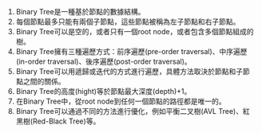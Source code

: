 

1. Binary Tree是一種基於節點的數據結構。
2. 每個節點最多只能有兩個子節點，這些節點被稱為左子節點和右子節點。
3. Binary Tree可以是空的，或者只有一個root node，或者包含多個節點組成的樹。
4. Binary Tree擁有三種遍歷方式：前序遍歷(pre-order traversal)、中序遍歷(in-order traversal)、後序遍歷(post-order traversal)。
5. Binary Tree可以用遞歸或迭代的方式進行遍歷，具體方法取決於節點和子節點之間的關係。
6. Binary Tree的高度(hight)等於節點最大深度(depth)+1。
7. 在Binary Tree中，從root node到任何一個節點的路徑都是唯一的。
8. Binary Tree可以通過不同的方法進行優化，例如平衡二叉樹(AVL Tree)、紅黑樹(Red-Black Tree)等。